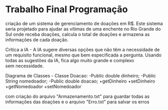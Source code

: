 # Trabalho Final Programação
criação de um sistema de gerenciamento de doações em R$. Este sistema seria projetado para ajudar as vítimas de uma enchente no Rio Grande do Sul onde receba doações, calcula o total de doações e armazena as informações de cada doação.

Crítica  a IA -
A IA sugere diversas opções que não têm a necessidade de um requisito funcional, mesmo que bem especificada a pergunta. Usando todas as sugestões da IA, fica algo muito grande e complexo sem necessidade.

Diagrama de Classes -
Classe Doacao: 
-Public double dinheiro;
-Public String nomedoador;
-Public double doacao;
+getDinheiro
+setDinheiro
+getNomedoador
+setNomedoador

com criação do arquivo "Armazenamento.txt" para guardar todas as informações das doações e o arquivo "Erro.txt" para salvar os erros



